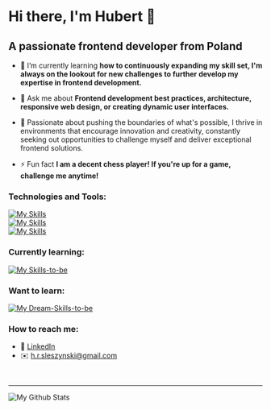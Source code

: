 # Hi there, I'm Hubert 👋 

## A passionate frontend developer from Poland

- 🌱 I’m currently learning **how to continuously expanding my skill set, I'm always on the lookout for new challenges to further develop my expertise in frontend development.**

- 💬 Ask me about **Frontend development best practices, architecture, responsive web design, or creating dynamic user interfaces.**

- 🚀 Passionate about pushing the boundaries of what's possible, I thrive in environments that encourage innovation and creativity, constantly seeking out opportunities to challenge myself and deliver exceptional frontend solutions.

- ⚡ Fun fact **I am a decent chess player! If you're up for a game, challenge me anytime!**
  
### Technologies and Tools:

[![My Skills](https://skillicons.dev/icons?i=vscode,html,css,sass,tailwind,styledcomponents,js,ts)](https://skillicons.dev)
</br>
[![My Skills](https://skillicons.dev/icons?i=react,nextjs,firebase,vite,yarn,npm,git,github)](https://skillicons.dev)
</br>
[![My Skills](https://skillicons.dev/icons?i=figma,netlify)](https://skillicons.dev)

### Currently learning:

[![My Skills-to-be](https://skillicons.dev/icons?i=nodejs,express,mongodb)](https://skillicons.dev)

### Want to learn:

[![My Dream-Skills-to-be](https://skillicons.dev/icons?i=php,mysql,postgresql)](https://skillicons.dev)

### How to reach me:

* 👔 [LinkedIn](https://www.linkedin.com/in/hubertsleszynski/)
* ✉️ [h.r.sleszynski@gmail.com](mailto:h.r.sleszynski@gmail.com)

<br />

---
<img align="left" alt="My Github Stats" src="https://github-readme-stats.vercel.app/api?username=HubertSleszynski&show_icons=true&hide_border=true" />
